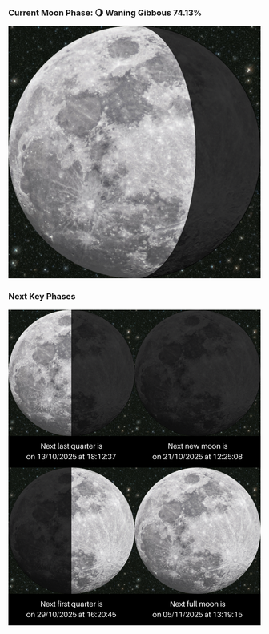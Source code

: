 ### Current Moon Phase: 🌖 Waning Gibbous 74.13%
![Moon Phase](moonphase.png)
### Next Key Phases
![Gallery](gallery.png)